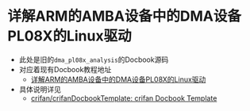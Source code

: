 # 详解ARM的AMBA设备中的DMA设备PL08X的Linux驱动

* 此处是旧的`dma_pl08x_analysis`的Docbook源码
* 对应着现有Docbook教程地址
  * [详解ARM的AMBA设备中的DMA设备PL08X的Linux驱动](https://www.crifan.org/files/doc/docbook/dma_pl08x_analysis/release/html/dma_pl08x_analysis.html)
* 具体说明详见
  * [crifan/crifanDocbookTemplate: crifan Docbook Template](https://github.com/crifan/crifanDocbookTemplate)
